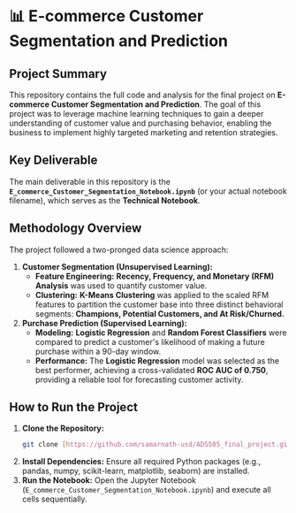 # 📊 E-commerce Customer Segmentation and Prediction

## Project Summary

This repository contains the full code and analysis for the final project on **E-commerce Customer Segmentation and Prediction**. The goal of this project was to leverage machine learning techniques to gain a deeper understanding of customer value and purchasing behavior, enabling the business to implement highly targeted marketing and retention strategies.

## Key Deliverable

The main deliverable in this repository is the **`E_commerce_Customer_Segmentation_Notebook.ipynb`** (or your actual notebook filename), which serves as the **Technical Notebook**.

## Methodology Overview

The project followed a two-pronged data science approach:

1.  **Customer Segmentation (Unsupervised Learning):**
    * **Feature Engineering:** **Recency, Frequency, and Monetary (RFM) Analysis** was used to quantify customer value.
    * **Clustering:** **K-Means Clustering** was applied to the scaled RFM features to partition the customer base into three distinct behavioral segments: **Champions, Potential Customers, and At Risk/Churned.**
2.  **Purchase Prediction (Supervised Learning):**
    * **Modeling:** **Logistic Regression** and **Random Forest Classifiers** were compared to predict a customer's likelihood of making a future purchase within a 90-day window.
    * **Performance:** The **Logistic Regression** model was selected as the best performer, achieving a cross-validated **ROC AUC of 0.750**, providing a reliable tool for forecasting customer activity.

## How to Run the Project

1.  **Clone the Repository:**
    ```bash
    git clone [https://github.com/samarnath-usd/ADS505_final_project.git](https://github.com/samarnath-usd/ADS505_final_project.git)
    ```
2.  **Install Dependencies:** Ensure all required Python packages (e.g., pandas, numpy, scikit-learn, matplotlib, seaborn) are installed.
3.  **Run the Notebook:** Open the Jupyter Notebook (`E_commerce_Customer_Segmentation_Notebook.ipynb`) and execute all cells sequentially.
